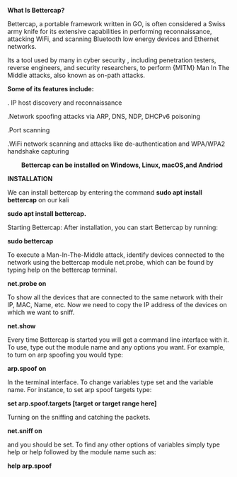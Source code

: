 **What Is Bettercap?**

Bettercap, a portable framework written in GO, is often considered a Swiss army knife for its extensive capabilities in performing reconnaissance, attacking WiFi, and scanning Bluetooth low energy devices and Ethernet networks.

Its a tool used by many in cyber security , including penetration testers, reverse engineers, and security researchers, to perform {MITM} Man In The Middle attacks, also known as on-path attacks.  

**Some of its features include:**

. IP host discovery and reconnaissance

.Network spoofing attacks via ARP, DNS, NDP, DHCPv6 poisoning

.Port scanning

.WiFi network scanning and attacks like de-authentication and WPA/WPA2 handshake capturing 

&nbsp;       **Bettercap can be installed on Windows, Linux, macOS,and Andriod**

**INSTALLATION**

We can install bettercap by entering the command **sudo apt install bettercap** on our kali

**sudo apt install bettercap.**

Starting Bettercap: After installation, you can start Bettercap by running:

**sudo bettercap**

To execute a Man-In-The-Middle attack, identify devices connected to the network using the bettercap module net.probe, which can be found by typing help on the bettercap terminal.

**net.probe on**

To show all the devices that are connected to the same network with their IP, MAC, Name, etc. Now we need to copy the IP address of the devices on which we want to sniff.

**net.show**

Every time Bettercap is started you will get a command line interface with it. To use, type out the module name and any options you want. For example, to turn on arp spoofing you would type:

**arp.spoof on**

In the terminal interface. To change variables type set and the variable name. For instance, to set arp spoof targets type:

**set arp.spoof.targets \[target or target range here\]**

Turning on the sniffing and catching the packets.

**net.sniff on**

and you should be set. To find any other options of variables simply type help or help followed by the module name such as:

**help arp.spoof**
